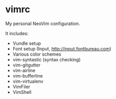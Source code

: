 vimrc
=====

My personal NeoVim configuration.

It includes:

  - Vundle setup
  - Font setup (Input, http://input.fontbureau.com)
  - Various color schemes
  - vim-syntastic (syntax checking)
  - vim-gitgutter
  - vim-airline
  - vim-bufferline
  - vim-virtualenv
  - VimFiler
  - VimShell

